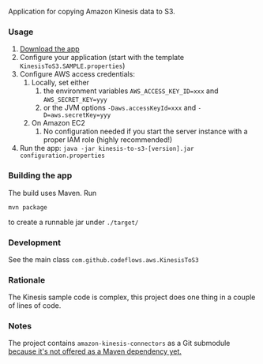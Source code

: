 Application for copying Amazon Kinesis data to S3.

### Usage

1. [Download the app](TODO)
2. Configure your application (start with the template `KinesisToS3.SAMPLE.properties`)
3. Configure AWS access credentials:
    1. Locally, set either
        1. the environment variables `AWS_ACCESS_KEY_ID=xxx` and `AWS_SECRET_KEY=yyy`
        2. or the JVM options `-Daws.accessKeyId=xxx` and `-D=aws.secretKey=yyy`
    2. On Amazon EC2
        1. No configuration needed if you start the server instance with a proper IAM role (highly recommended!)
4. Run the app: `java -jar kinesis-to-s3-[version].jar configuration.properties`

### Building the app

The build uses Maven. Run

    mvn package
to create a runnable jar under `./target/`

### Development

See the main class `com.github.codeflows.aws.KinesisToS3`

### Rationale

The Kinesis sample code is complex, this project does one thing in a couple of lines of code.

### Notes

The project contains `amazon-kinesis-connectors` as a Git submodule [because it's not offered as a Maven dependency yet.](https://github.com/awslabs/amazon-kinesis-connectors/pull/11)
